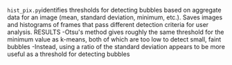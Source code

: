 `hist_pix.py`identifies thresholds for detecting bubbles based on aggregate 
data for an image (mean, standard deviation, minimum, etc.).
Saves images and histograms of frames that pass different detection criteria
for user analysis. 
RESULTS
-Otsu's method gives roughly the same threshold for the minimum value as
k-means, both of which are too low to detect small, faint bubbles
-Instead, using a ratio of the standard deviation appears to be more useful
as a threshold for detecting bubbles

